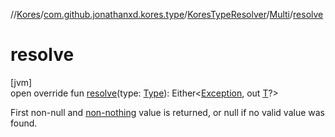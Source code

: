 //[Kores](../../../../index.md)/[com.github.jonathanxd.kores.type](../../index.md)/[KoresTypeResolver](../index.md)/[Multi](index.md)/[resolve](resolve.md)

# resolve

[jvm]\
open override fun [resolve](resolve.md)(type: [Type](https://docs.oracle.com/javase/8/docs/api/java/lang/reflect/Type.html)): Either<[Exception](https://kotlinlang.org/api/latest/jvm/stdlib/kotlin/-exception/index.html), out [T](index.md)?>

First non-null and [non-nothing](../../../com.github.jonathanxd.kores.common/index.md#1356206745%2FClasslikes%2F-1216412040) value is returned, or null if no valid value was found.
